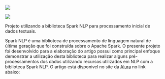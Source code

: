 ![](https://i.pinimg.com/originals/49/72/6e/49726e65f6b35c2e8e366a16c0734fb7.png)

![](https://miro.medium.com/max/788/1*HxBWKhSRc1RAWayJAmpTpA.png)

Projeto utilizando a biblioteca Spark NLP para processamento inicial de dados textuais. 

Spark NLP é uma biblioteca de processamento de linguagem natural de última geração que foi construída sobre o Apache Spark. O presente projeto foi desenvolvido para a elaboração do artigo possui como principal enfoque demonstrar a utilização desta biblioteca para realizar alguns pré-processamentos dos dados utilizando recursos utilizados em NLP com a biblioteca Spark NLP. O artigo está disponível no site da [Alura](https://www.alura.com.br/) no link abaixo:


